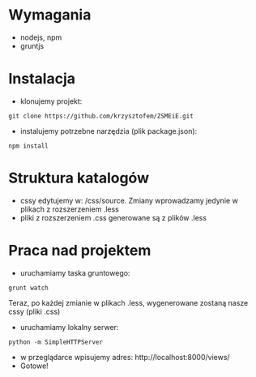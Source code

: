 # Wymagania
* nodejs, npm
* gruntjs

# Instalacja
* klonujemy projekt: 
```
git clone https://github.com/krzysztofem/ZSMEiE.git
```
* instalujemy potrzebne narzędzia (plik package.json): 
```
npm install
```

# Struktura katalogów
* cssy edytujemy w: /css/source. Zmiany wprowadzamy jedynie w plikach z rozszerzeniem .less
* pliki z rozszerzeniem .css generowane są z plików .less

# Praca nad projektem
* uruchamiamy taska gruntowego:
```
grunt watch
```
Teraz, po każdej zmianie w plikach .less, wygenerowane zostaną nasze cssy (pliki .css)
* uruchamiamy lokalny serwer:
```
python -m SimpleHTTPServer
```
* w przeglądarce wpisujemy adres: http://localhost:8000/views/
* Gotowe!
